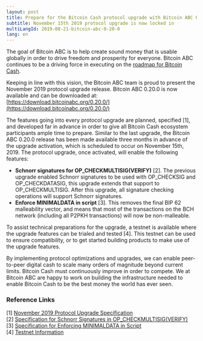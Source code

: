 ```yaml
---
layout: post
title: Prepare for the Bitcoin Cash protocol upgrade with Bitcoin ABC 0.20.0
subtitle: November 15th 2019 protocol upgrade is now locked in
multiLangId: 2019-08-21-bitcoin-abc-0-20-0
lang: en
---
```


The goal of Bitcoin ABC is to help create sound money that is usable globally in order to drive freedom and prosperity for everyone.  Bitcoin ABC continues to be a driving force in executing on the [roadmap for Bitcoin Cash](https://www.bitcoincash.org/roadmap.html).

Keeping in line with this vision, the Bitcoin ABC team is proud to present the November 2019 protocol upgrade release. Bitcoin ABC 0.20.0 is now available and can be downloaded at: [https://download.bitcoinabc.org/0.20.0/](https://download.bitcoinabc.org/0.20.0/)

The features going into every protocol upgrade are planned, specified [1], and developed far in advance in order to give all Bitcoin Cash ecosystem participants ample time to prepare.
Similar to the last upgrade, the Bitcoin ABC 0.20.0 release has been made available three months in advance of the upgrade activation, which is scheduled to occur on November 15th, 2019.
The protocol upgrade, once activated, will enable the following features:
* **Schnorr signatures for OP_CHECKMULTISIG(VERIFY)** [2]. The previous upgrade enabled Schnorr signatures to be used with OP_CHECKSIG and OP_CHECKDATASIG, this upgrade extends that support to OP_CHECKMULTISIG.  After this upgrade, all signature checking operations will support Schnorr signatures.
* **Enforce MINIMALDATA in script** [3]. This removes the final BIP 62 malleability vector, and means that most of the transactions on the BCH network (including all P2PKH transactions) will now be non-malleable.

To assist technical preparations for the upgrade, a testnet is available where the upgrade features can be trialed and tested [4].
This testnet can be used to ensure compatibility, or to get started building products to make use of the upgrade features.

By implementing protocol optimizations and upgrades, we can enable peer-to-peer digital cash to scale many orders of magnitude beyond current limits.
Bitcoin Cash must continuously improve in order to compete. We at Bitcoin ABC are happy to work on building the infrastructure needed to enable Bitcoin Cash to be the best money the world has ever seen.

### Reference Links
[1] [November 2019 Protocol Upgrade Specification](https://github.com/bitcoincashorg/bitcoincash.org/blob/master/spec/2019-11-15-upgrade.md)  
[2] [Specification for Schnorr Signatures in OP_CHECKMULTISIG(VERIFY)](https://github.com/bitcoincashorg/bitcoincash.org/blob/master/spec/2019-11-15-schnorrmultisig.md)  
[3] [Specification for Enforcing MINIMALDATA in Script](https://github.com/bitcoincashorg/bitcoincash.org/blob/master/spec/2019-11-15-minimaldata.md)  
[4] [Testnet Information](https://github.com/bitcoincashorg/bitcoincash.org/blob/master/workgroups/wg-testing/2019-11-15_upgrade_testnet.md)  
